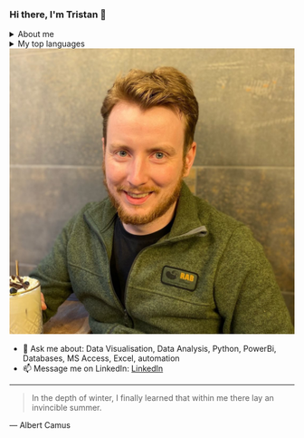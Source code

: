 ### Hi there, I'm Tristan 👋

<details>
<summary>About me</summary>
<p>With over 10 years experience working for Network Rail, currently managing the Development Team on the North East Route and developing the access plan for future years.  I work with various stakeholders to develop an planning strategy for accessing and maintaining the railway across North East England, which includes resolving cross-route conflicts and disputes and agreeing late notice disruptive change.
 </p><p>
An aspiring data scientist, I am currently undertaking bootcamp with HyperionDev in my spare time to hone my programming and data analysis skills. After learning how to code during my MSc degree at York, I have continued to expand my knowledge and have taught myself to code in a number of languages such as Python, Visual Basic, HTML, CSS, jQuery, PHP, MYSQL, Bootstrap, Django. I also have experience building websites (in my spare time) and writing databases.</p>
</details>

<details>
<summary>My top languages</summary>
 
| Rank | Languages |
|-----:|-----------|
|     1| Python    |
|     2| SQL       |
|     3| VBA       |
 
</details>


<picture>
 <source media="(prefers-color-scheme: dark)" srcset="242596082_10159345034331992_1803981174984505845_n.jpg">
 <source media="(prefers-color-scheme: light)" srcset="242596082_10159345034331992_1803981174984505845_n.jpg">
 <img alt="Tristan Bowles" src="242596082_10159345034331992_1803981174984505845_n.jpg">
</picture>

- 💬 Ask me about: Data Visualisation, Data Analysis, Python, PowerBi, Databases, MS Access, Excel, automation
- 📫 Message me on LinkedIn: <a href='www.linkedin.com/in/tristan-bowles-25077323'>LinkedIn</a>


<!--
**trisvandis/trisvandis** is a ✨ _special_ ✨ repository because its `README.md` (this file) appears on your GitHub profile.

Here are some ideas to get you started:

- 🔭 I’m currently working on ...
- 🌱 I’m currently learning ...
- 👯 I’m looking to collaborate on ...
- 🤔 I’m looking for help with ...
- 💬 Ask me about ...
- 📫 How to reach me: ...
- 😄 Pronouns: ...
- ⚡ Fun fact: ...
-->

---
> In the depth of winter, I finally learned that within me there lay an invincible summer.
> 
— Albert Camus


